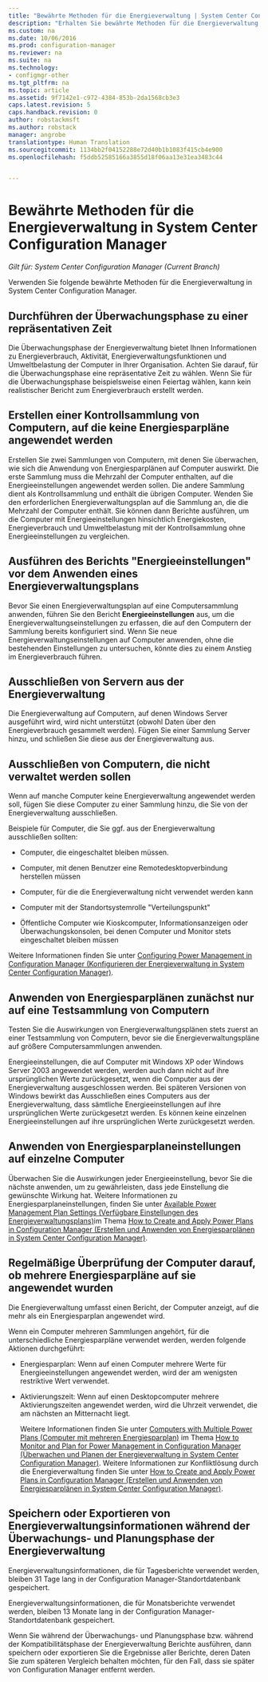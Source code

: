 ```yaml
---
title: "Bewährte Methoden für die Energieverwaltung | System Center Configuration Manager"
description: "Erhalten Sie bewährte Methoden für die Energieverwaltung in System Center Configuration Manager."
ms.custom: na
ms.date: 10/06/2016
ms.prod: configuration-manager
ms.reviewer: na
ms.suite: na
ms.technology:
- configmgr-other
ms.tgt_pltfrm: na
ms.topic: article
ms.assetid: 9f7142e1-c972-4384-853b-2da1568cb3e3
caps.latest.revision: 5
caps.handback.revision: 0
author: robstackmsft
ms.author: robstack
manager: angrobe
translationtype: Human Translation
ms.sourcegitcommit: 1134bb2f04152288e72d40b1b1083f415cb4e900
ms.openlocfilehash: f5ddb52585166a3855d18f06aa13e31ea3483c44


---
```

# <a name="best-practices-for-power-management-in-system-center-configuration-manager"></a>Bewährte Methoden für die Energieverwaltung in System Center Configuration Manager

*Gilt für: System Center Configuration Manager (Current Branch)*

Verwenden Sie folgende bewährte Methoden für die Energieverwaltung in System Center Configuration Manager.  

## <a name="perform-the-monitoring-phase-at-a-representative-time"></a>Durchführen der Überwachungsphase zu einer repräsentativen Zeit  
 Die Überwachungsphase der Energieverwaltung bietet Ihnen Informationen zu Energieverbrauch, Aktivität, Energieverwaltungsfunktionen und Umweltbelastung der Computer in Ihrer Organisation. Achten Sie darauf, für die Überwachungsphase eine repräsentative Zeit zu wählen. Wenn Sie für die Überwachungsphase beispielsweise einen Feiertag wählen, kann kein realistischer Bericht zum Energieverbrauch erstellt werden.  

## <a name="create-a-control-collection-of-computers-with-no-power-plans-applied"></a>Erstellen einer Kontrollsammlung von Computern, auf die keine Energiesparpläne angewendet werden  
 Erstellen Sie zwei Sammlungen von Computern, mit denen Sie überwachen, wie sich die Anwendung von Energiesparplänen auf Computer auswirkt. Die erste Sammlung muss die Mehrzahl der Computer enthalten, auf die Energieeinstellungen angewendet werden sollen. Die andere Sammlung dient als Kontrollsammlung und enthält die übrigen Computer. Wenden Sie den erforderlichen Energieverwaltungsplan auf die Sammlung an, die die Mehrzahl der Computer enthält. Sie können dann Berichte ausführen, um die Computer mit Energieeinstellungen hinsichtlich Energiekosten, Energieverbrauch und Umweltbelastung mit der Kontrollsammlung ohne Energieeinstellungen zu vergleichen.  

## <a name="run-the-power-settings-report-before-you-apply-a-power-management-plan"></a>Ausführen des Berichts "Energieeinstellungen" vor dem Anwenden eines Energieverwaltungsplans  
 Bevor Sie einen Energieverwaltungsplan auf eine Computersammlung anwenden, führen Sie den Bericht **Energieeinstellungen** aus, um die Energieverwaltungseinstellungen zu erfassen, die auf den Computern der Sammlung bereits konfiguriert sind. Wenn Sie neue Energieverwaltungseinstellungen auf Computer anwenden, ohne die bestehenden Einstellungen zu untersuchen, könnte dies zu einem Anstieg im Energieverbrauch führen.  

## <a name="exclude-servers-from-power-management"></a>Ausschließen von Servern aus der Energieverwaltung  
 Die Energieverwaltung auf Computern, auf denen Windows Server ausgeführt wird, wird nicht unterstützt (obwohl Daten über den Energieverbrauch gesammelt werden). Fügen Sie einer Sammlung Server hinzu, und schließen Sie diese aus der Energieverwaltung aus.  

## <a name="exclude-computers-that-you-do-not-want-to-manage"></a>Ausschließen von Computern, die nicht verwaltet werden sollen  
 Wenn auf manche Computer keine Energieverwaltung angewendet werden soll, fügen Sie diese Computer zu einer Sammlung hinzu, die Sie von der Energieverwaltung ausschließen.  

 Beispiele für Computer, die Sie ggf. aus der Energieverwaltung ausschließen sollten:  

-   Computer, die eingeschaltet bleiben müssen.  

-   Computer, mit denen Benutzer eine Remotedesktopverbindung herstellen müssen  

-   Computer, für die die Energieverwaltung nicht verwendet werden kann  

-   Computer mit der Standortsystemrolle "Verteilungspunkt"  

-   Öffentliche Computer wie Kioskcomputer, Informationsanzeigen oder Überwachungskonsolen, bei denen Computer und Monitor stets eingeschaltet bleiben müssen  

 Weitere Informationen finden Sie unter [Configuring Power Management in Configuration Manager (Konfigurieren der Energieverwaltung in System Center Configuration Manager)](../../../../core/clients/manage/power/configuring-power-management.md).  

## <a name="first-apply-power-plans-to-a-test-collection-of-computers"></a>Anwenden von Energiesparplänen zunächst nur auf eine Testsammlung von Computern  
 Testen Sie die Auswirkungen von Energieverwaltungsplänen stets zuerst an einer Testsammlung von Computern, bevor sie die Energieverwaltungspläne auf größere Computersammlungen anwenden.  

 Energieeinstellungen, die auf Computer mit Windows XP oder Windows Server 2003 angewendet werden, werden auch dann nicht auf ihre ursprünglichen Werte zurückgesetzt, wenn die Computer aus der Energieverwaltung ausgeschlossen werden. Bei späteren Versionen von Windows bewirkt das Ausschließen eines Computers aus der Energieverwaltung, dass sämtliche Energieeinstellungen auf ihre ursprünglichen Werte zurückgesetzt werden. Es können keine einzelnen Energieeinstellungen auf ihre ursprünglichen Werte zurückgesetzt werden.  

## <a name="apply-power-plan-settings-individually"></a>Anwenden von Energiesparplaneinstellungen auf einzelne Computer  
 Überwachen Sie die Auswirkungen jeder Energieeinstellung, bevor Sie die nächste anwenden, um zu gewährleisten, dass jede Einstellung die gewünschte Wirkung hat. Weitere Informationen zu Energiesparplaneinstellungen, finden Sie unter [Available Power Management Plan Settings (Verfügbare Einstellungen des Energieverwaltungsplans)](../../../../core/clients/manage/power/create-and-apply-power-plans.md#BKMK_Plans)im Thema [How to Create and Apply Power Plans in Configuration Manager (Erstellen und Anwenden von Energiesparplänen in System Center Configuration Manager)](../../../../core/clients/manage/power/create-and-apply-power-plans.md).  

## <a name="regularly-monitor-computers-to-see-if-they-have-multiple-power-plans-applied"></a>Regelmäßige Überprüfung der Computer darauf, ob mehrere Energiesparpläne auf sie angewendet wurden  
 Die Energieverwaltung umfasst einen Bericht, der Computer anzeigt, auf die mehr als ein Energiesparplan angewendet wird.  

 Wenn ein Computer mehreren Sammlungen angehört, für die unterschiedliche Energiesparpläne verwendet werden, werden folgende Aktionen durchgeführt:  

-   Energiesparplan: Wenn auf einen Computer mehrere Werte für Energieeinstellungen angewendet werden, wird der am wenigsten restriktive Wert verwendet.  

-   Aktivierungszeit: Wenn auf einen Desktopcomputer mehrere Aktivierungszeiten angewendet werden, wird die Uhrzeit verwendet, die am nächsten an Mitternacht liegt.  

     Weitere Informationen finden Sie unter [Computers with Multiple Power Plans (Computer mit mehreren Energiesparplan)](../../../../core/clients/manage/power/monitor-and-plan-for-power-management.md#BKMK_Multiple) im Thema [How to Monitor and Plan for Power Management in Configuration Manager (Überwachen und Planen der Energieverwaltung in System Center Configuration Manager)](../../../../core/clients/manage/power/monitor-and-plan-for-power-management.md). Weitere Informationen zur Konfliktlösung durch die Energieverwaltung finden Sie unter [How to Create and Apply Power Plans in Configuration Manager (Erstellen und Anwenden von Energiesparplänen in System Center Configuration Manager)](../../../../core/clients/manage/power/create-and-apply-power-plans.md).  

## <a name="save-or-export-power-management-information-during-the-monitoring-and-planning-phase-of-power-management"></a>Speichern oder Exportieren von Energieverwaltungsinformationen während der Überwachungs- und Planungsphase der Energieverwaltung  
 Energieverwaltungsinformationen, die für Tagesberichte verwendet werden, bleiben 31 Tage lang in der Configuration Manager-Standortdatenbank gespeichert.  

 Energieverwaltungsinformationen, die für Monatsberichte verwendet werden, bleiben 13 Monate lang in der Configuration Manager-Standortdatenbank gespeichert.  

 Wenn Sie während der Überwachungs- und Planungsphase bzw. während der Kompatibilitätsphase der Energieverwaltung Berichte ausführen, dann speichern oder exportieren Sie die Ergebnisse aller Berichte, deren Daten Sie zum späteren Vergleich behalten möchten, für den Fall, dass sie später von Configuration Manager entfernt werden.  



<!--HONumber=Nov16_HO1-->


